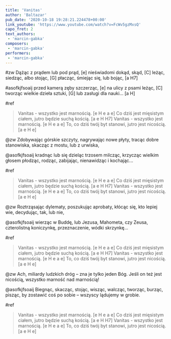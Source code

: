 ```yaml
---
title: 'Vanitas'
author: 'Baltazar'
pub_date: '2020-10-18 19:28:21.224478+00:00'
link_youtube: 'https://www.youtube.com/watch?v=FcWv5gzMxsQ'
capo_fret: 2
text_authors:
 - 'marcin-gabka'
composers:
 - 'marcin-gabka'
performers:
 - 'marcin-gabka'
---
```


#zw
Dążąc z prądem lub pod prąd, [e]
nieświadomi dokąd, skąd, [C]
leżąc, siedząc, albo stojąc, [G] 
płacząc, śmiejąc się, lub bojąc, [a H7]

#asofkjfsoaij
przed kamerą zęby szczerząc,  [e]
na ulicy z psami leżąc, [C]
tworząc wielkie dzieła sztuki, [G] 
lub zasługi dla nauki...  [a H]

#ref
>Vanitas - wszystko jest marnością.  [e H e   a e]
>Co dziś jest mięsistym ciałem, jutro będzie suchą kością. [a e H H7]
>Vanitas - wszystko jest marnością.  [e H e   a e]
>To, co dziś twój byt stanowi, jutro jest nicością. [a e H e]

@zw
Zdobywając górskie szczyty, 
nagrywając nowe płyty,
tracąc dobre stanowiska,
 skacząc z mostu, lub z urwiska,

@asofkjfsoaij
kradnąc lub się dzieląc trzosem
milcząc, krzycząc wielkim głosem
płodząc, rodząc, zabijając, 
nienawidząc i kochając...

#ref
>Vanitas - wszystko jest marnością.  [e H e   a e]
>Co dziś jest mięsistym ciałem, jutro będzie suchą kością. [a e H H7]
>Vanitas - wszystko jest marnością.  [e H e   a e]
>To, co dziś twój byt stanowi, jutro jest nicością. [a e H e]

@zw
Roztrząsając dylematy, 
poszukując aprobaty,
kłócąc się, kto lepiej wie, 
decydując, tak, lub nie,

@asofkjfsoaij
wierząc w Buddę, lub Jezusa, 
Mahometa, czy Zeusa,
czterolistną koniczynkę, 
przeznaczenie, wódki skrzynkę...

#ref
>Vanitas - wszystko jest marnością.  [e H e   a e]
>Co dziś jest mięsistym ciałem, jutro będzie suchą kością. [a e H H7]
>Vanitas - wszystko jest marnością.  [e H e   a e]
>To, co dziś twój byt stanowi, jutro jest nicością. [a e H e]

@zw
Ach, miliardy ludzkich dróg – 
zna je tylko jeden Bóg.
Jeśli on też jest nicością, 
wszystko marność nad marnością!

@asofkjfsoaij
Biegnąc, skacząc, stojąc, wisząc, 
walcząc, tworząc, burząc, pisząc,
by zostawić coś po sobie – 
wszyscy lądujemy w grobie.

#ref
>Vanitas - wszystko jest marnością.  [e H e   a e]
>Co dziś jest mięsistym ciałem, jutro będzie suchą kością. [a e H H7]
>Vanitas - wszystko jest marnością.  [e H e   a e]
>To, co dziś twój byt stanowi, jutro jest nicością. [a e H e]